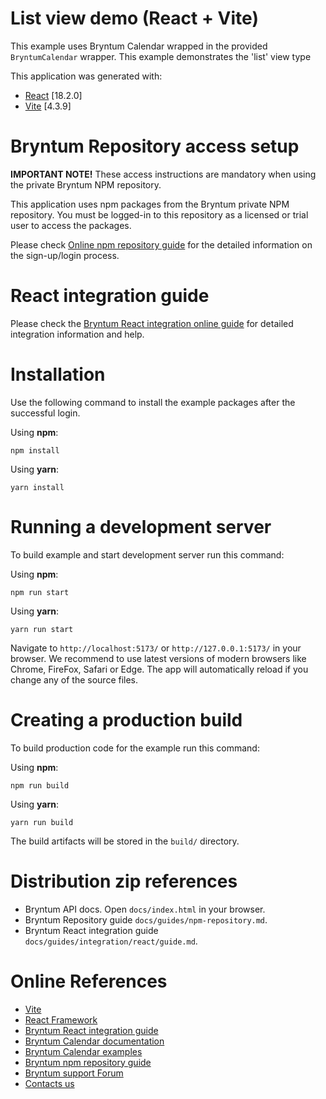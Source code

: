 # List view demo (React + Vite)

This example uses Bryntum Calendar wrapped in the provided `BryntumCalendar` wrapper.
This example demonstrates the &#39;list&#39; view type

This application was generated with:

* [React](https://react.dev/) [18.2.0]
* [Vite](https://vitejs.dev/guide/) [4.3.9]

# Bryntum Repository access setup

**IMPORTANT NOTE!** These access instructions are mandatory when using the private Bryntum NPM repository.

This application uses npm packages from the Bryntum private NPM repository. You must be logged-in to this repository as
a licensed or trial user to access the packages.

Please check [Online npm repository guide](https://bryntum.com/products/calendar/docs/guide/Calendar/npm-repository) for the detailed information on the
sign-up/login process.

# React integration guide

Please check the [Bryntum React integration online guide](https://bryntum.com/products/calendar/docs/guide/Calendar/integration/react/guide) for detailed
integration information and help.

# Installation

Use the following command to install the example packages after the successful login.

Using **npm**:

```shell
npm install
```

Using **yarn**:

```shell
yarn install
```

# Running a development server

To build example and start development server run this command:

Using **npm**:

```shell
npm run start
```

Using **yarn**:

```shell
yarn run start
```

Navigate to `http://localhost:5173/` or `http://127.0.0.1:5173/` in your browser. We recommend to use latest versions of
modern browsers like Chrome, FireFox, Safari or Edge. The app will automatically reload if you change any of
the source files.

# Creating a production build

To build production code for the example run this command:

Using **npm**:

```shell
npm run build
```

Using **yarn**:

```shell
yarn run build
```

The build artifacts will be stored in the `build/` directory.

# Distribution zip references

* Bryntum API docs. Open `docs/index.html` in your browser.
* Bryntum Repository guide `docs/guides/npm-repository.md`.
* Bryntum React integration guide `docs/guides/integration/react/guide.md`.

# Online References

* [Vite](https://vitejs.dev/guide/)
* [React Framework](https://react.dev/)
* [Bryntum React integration guide](https://bryntum.com/products/calendar/docs/guide/Calendar/integration/react/guide)
* [Bryntum Calendar documentation](https://bryntum.com/products/calendar/docs/)
* [Bryntum Calendar examples](https://bryntum.com/products/calendar/examples/)
* [Bryntum npm repository guide](https://bryntum.com/products/calendar/docs/guide/Calendar/npm-repository)
* [Bryntum support Forum](https://forum.bryntum.com/)
* [Contacts us](https://bryntum.com/contact/)
